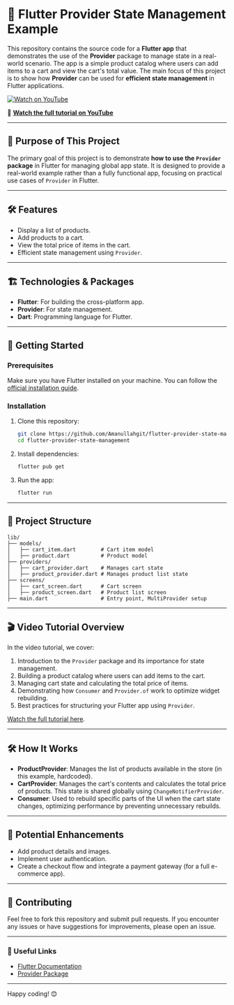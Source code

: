 # 🛒 Flutter Provider State Management Example

This repository contains the source code for a **Flutter app** that demonstrates the use of the **Provider** package to manage state in a real-world scenario. The app is a simple product catalog where users can add items to a cart and view the cart's total value. The main focus of this project is to show how **Provider** can be used for **efficient state management** in Flutter applications.

[![Watch on YouTube](https://img.youtube.com/vi/qBWVYc6B_Cs/0.jpg)](https://www.youtube.com/watch?v=qBWVYc6B_Cs)

🔗 **[Watch the full tutorial on YouTube](https://www.youtube.com/watch?v=qBWVYc6B_Cs)**

---

## 🎯 Purpose of This Project

The primary goal of this project is to demonstrate **how to use the `Provider` package** in Flutter for managing global app state. It is designed to provide a real-world example rather than a fully functional app, focusing on practical use cases of `Provider` in Flutter.

---

## 🛠️ Features

- Display a list of products.
- Add products to a cart.
- View the total price of items in the cart.
- Efficient state management using `Provider`.

---

## 🏗️ Technologies & Packages

- **Flutter**: For building the cross-platform app.
- **Provider**: For state management.
- **Dart**: Programming language for Flutter.

---

## 🏃 Getting Started

### Prerequisites

Make sure you have Flutter installed on your machine. You can follow the [official installation guide](https://flutter.dev/docs/get-started/install).

### Installation

1. Clone this repository:

   ```bash
   git clone https://github.com/Amanullahgit/flutter-provider-state-management.git
   cd flutter-provider-state-management
   ```

2. Install dependencies:

   ```bash
   flutter pub get
   ```

3. Run the app:

   ```bash
   flutter run
   ```

---

## 📂 Project Structure

```plaintext
lib/
├── models/
│   ├── cart_item.dart        # Cart item model
│   ├── product.dart          # Product model
├── providers/
│   ├── cart_provider.dart    # Manages cart state
│   ├── product_provider.dart # Manages product list state
├── screens/
│   ├── cart_screen.dart      # Cart screen
│   ├── product_screen.dart   # Product list screen
├── main.dart                 # Entry point, MultiProvider setup
```

---

## 🎬 Video Tutorial Overview

In the video tutorial, we cover:

1. Introduction to the `Provider` package and its importance for state management.
2. Building a product catalog where users can add items to the cart.
3. Managing cart state and calculating the total price of items.
4. Demonstrating how `Consumer` and `Provider.of` work to optimize widget rebuilding.
5. Best practices for structuring your Flutter app using `Provider`.

[Watch the full tutorial here](https://www.youtube.com/watch?v=VIDEO_ID).

---

## 🛠️ How It Works

- **ProductProvider**: Manages the list of products available in the store (in this example, hardcoded).
- **CartProvider**: Manages the cart's contents and calculates the total price of products. This state is shared globally using `ChangeNotifierProvider`.
- **Consumer**: Used to rebuild specific parts of the UI when the cart state changes, optimizing performance by preventing unnecessary rebuilds.

---


## 🚀 Potential Enhancements

- Add product details and images.
- Implement user authentication.
- Create a checkout flow and integrate a payment gateway (for a full e-commerce app).

---

## 🤝 Contributing

Feel free to fork this repository and submit pull requests. If you encounter any issues or have suggestions for improvements, please open an issue.

---


### 🔗 Useful Links

- [Flutter Documentation](https://flutter.dev/docs)
- [Provider Package](https://pub.dev/packages/provider)

---

Happy coding! 😊
